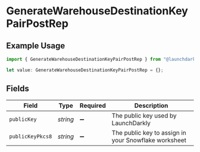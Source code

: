# GenerateWarehouseDestinationKeyPairPostRep

## Example Usage

```typescript
import { GenerateWarehouseDestinationKeyPairPostRep } from "@launchdarkly/mcp-server";

let value: GenerateWarehouseDestinationKeyPairPostRep = {};
```

## Fields

| Field                                                | Type                                                 | Required                                             | Description                                          |
| ---------------------------------------------------- | ---------------------------------------------------- | ---------------------------------------------------- | ---------------------------------------------------- |
| `publicKey`                                          | *string*                                             | :heavy_minus_sign:                                   | The public key used by LaunchDarkly                  |
| `publicKeyPkcs8`                                     | *string*                                             | :heavy_minus_sign:                                   | The public key to assign in your Snowflake worksheet |